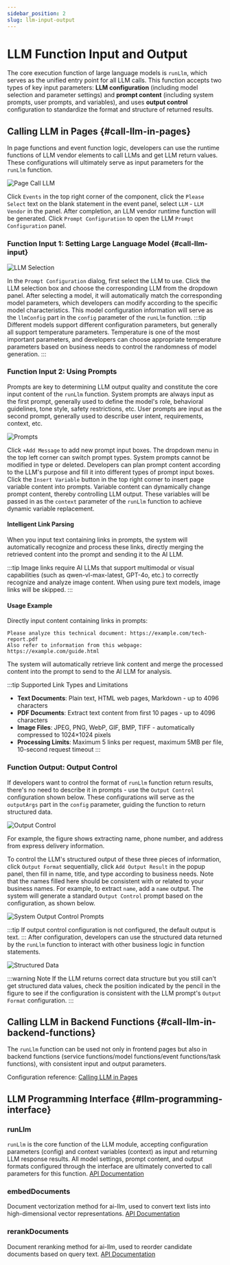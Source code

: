 ```yaml
---
sidebar_position: 2
slug: llm-input-output
---
```


# LLM Function Input and Output

The core execution function of large language models is `runLlm`, which serves as the unified entry point for all LLM calls. This function accepts two types of key input parameters: **LLM configuration** (including model selection and parameter settings) and **prompt content** (including system prompts, user prompts, and variables), and uses **output control** configuration to standardize the format and structure of returned results.

## Calling LLM in Pages {#call-llm-in-pages}
In page functions and event function logic, developers can use the runtime functions of LLM vendor elements to call LLMs and get LLM return values. These configurations will ultimately serve as input parameters for the `runLlm` function.

![Page Call LLM](./img/1/page-call-large-model.gif)

Click `Events` in the top right corner of the component, click the `Please Select` text on the blank statement in the event panel, select `LLM` - `LLM Vendor` in the panel. After completion, an LLM vendor runtime function will be generated. Click `Prompt Configuration` to open the LLM `Prompt Configuration` panel.

### Function Input 1: Setting Large Language Model {#call-llm-input}
![LLM Selection](./img/1/large-model-selection.png)

In the `Prompt Configuration` dialog, first select the LLM to use. Click the LLM selection box and choose the corresponding LLM from the dropdown panel. After selecting a model, it will automatically match the corresponding model parameters, which developers can modify according to the specific model characteristics. This model configuration information will serve as the `llmConfig` part in the `config` parameter of the `runLlm` function.
:::tip
Different models support different configuration parameters, but generally all support temperature parameters. Temperature is one of the most important parameters, and developers can choose appropriate temperature parameters based on business needs to control the randomness of model generation.
:::

### Function Input 2: Using Prompts
Prompts are key to determining LLM output quality and constitute the core input content of the `runLlm` function. System prompts are always input as the first prompt, generally used to define the model's role, behavioral guidelines, tone style, safety restrictions, etc. User prompts are input as the second prompt, generally used to describe user intent, requirements, context, etc.

![Prompts](./img/1/prompts.png)

Click `+Add Message` to add new prompt input boxes. The dropdown menu in the top left corner can switch prompt types. System prompts cannot be modified in type or deleted. Developers can plan prompt content according to the LLM's purpose and fill it into different types of prompt input boxes.
Click the `Insert Variable` button in the top right corner to insert page variable content into prompts. Variable content can dynamically change prompt content, thereby controlling LLM output. These variables will be passed in as the `context` parameter of the `runLlm` function to achieve dynamic variable replacement.


#### Intelligent Link Parsing
When you input text containing links in prompts, the system will automatically recognize and process these links, directly merging the retrieved content into the prompt and sending it to the AI LLM.

:::tip
Image links require AI LLMs that support multimodal or visual capabilities (such as qwen-vl-max-latest, GPT-4o, etc.) to correctly recognize and analyze image content. When using pure text models, image links will be skipped.
:::

#### Usage Example
Directly input content containing links in prompts:

```
Please analyze this technical document: https://example.com/tech-report.pdf
Also refer to information from this webpage: https://example.com/guide.html
```

The system will automatically retrieve link content and merge the processed content into the prompt to send to the AI LLM for analysis.

:::tip Supported Link Types and Limitations
- **Text Documents**: Plain text, HTML web pages, Markdown - up to 4096 characters
- **PDF Documents**: Extract text content from first 10 pages - up to 4096 characters
- **Image Files**: JPEG, PNG, WebP, GIF, BMP, TIFF - automatically compressed to 1024×1024 pixels
- **Processing Limits**: Maximum 5 links per request, maximum 5MB per file, 10-second request timeout
:::


### Function Output: Output Control
If developers want to control the format of `runLlm` function return results, there's no need to describe it in prompts - use the `Output Control` configuration shown below. These configurations will serve as the `outputArgs` part in the `config` parameter, guiding the function to return structured data.

![Output Control](./img/1/control-output.png)

For example, the figure shows extracting name, phone number, and address from express delivery information.

To control the LLM's structured output of these three pieces of information, click `Output Format` sequentially, click `Add Output Result` in the popup panel, then fill in name, title, and type according to business needs. Note that the names filled here should be consistent with or related to your business names. For example, to extract `name`, add a `name` output. The system will generate a standard `Output Control` prompt based on the configuration, as shown below.

![System Output Control Prompts](./img/1/system-control-output-prompts.png)

:::tip
If output control configuration is not configured, the default output is text.
:::
After configuration, developers can use the structured data returned by the `runLlm` function to interact with other business logic in function statements.

![Structured Data](./img/1/structured-data.png)

:::warning Note
If the LLM returns correct data structure but you still can't get structured data values, check the position indicated by the pencil in the figure to see if the configuration is consistent with the LLM prompt's `Output Format` configuration.
:::

## Calling LLM in Backend Functions {#call-llm-in-backend-functions}
The `runLlm` function can be used not only in frontend pages but also in backend functions (service functions/model functions/event functions/task functions), with consistent input and output parameters.

Configuration reference: [Calling LLM in Pages](#call-llm-in-pages)

## LLM Programming Interface {#llm-programming-interface}
### runLlm
`runLlm` is the core function of the LLM module, accepting configuration parameters (config) and context variables (context) as input and returning LLM response results. All model settings, prompt content, and output formats configured through the interface are ultimately converted to call parameters for this function. [API Documentation](../../reference/framework/JitAi/ai-large-models#runllm)

### embedDocuments
Document vectorization method for ai-llm, used to convert text lists into high-dimensional vector representations. [API Documentation](../../reference/framework/JitAi/ai-large-models#embeddocuments)

### rerankDocuments
Document reranking method for ai-llm, used to reorder candidate documents based on query text. [API Documentation](../../reference/framework/JitAi/ai-large-models#rerankdocuments)


